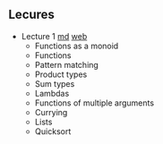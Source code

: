 ## Lecures

- Lecture 1 [md](https://github.com/ikoHSE/sc-lectures/blob/master/1.md) [web](https://ikohse.github.io/sc-lectures/1.html)
  - Functions as a monoid
  - Functions
  - Pattern matching
  - Product types
  - Sum types
  - Lambdas
  - Functions of multiple arguments
  - Currying
  - Lists
  - Quicksort
